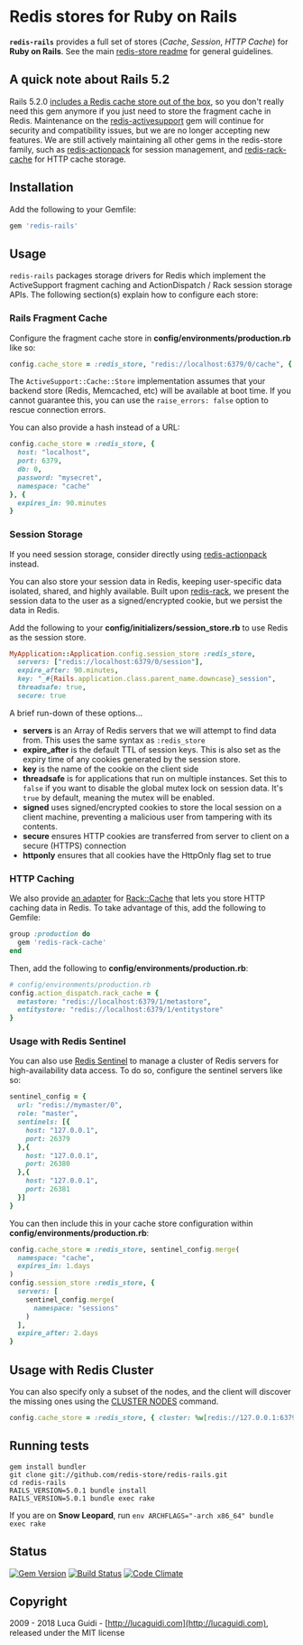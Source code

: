 # Redis stores for Ruby on Rails

__`redis-rails`__ provides a full set of stores (*Cache*, *Session*, *HTTP Cache*) for __Ruby on Rails__. See the main [redis-store readme](https://github.com/redis-store/redis-store) for general guidelines.

## A quick note about Rails 5.2

Rails 5.2.0 [includes a Redis cache store out of the
box](https://github.com/rails/rails/pull/31134), so you don't really
need this gem anymore if you just need to store the fragment cache in
Redis. Maintenance on the
[redis-activesupport](https://github.com/redis-store/redis-activesupport)
gem will continue for security and compatibility issues, but we are no
longer accepting new features. We are still actively maintaining all
other gems in the redis-store family, such as
[redis-actionpack](https://github.com/redis-store/redis-actionpack)
for session management, and
[redis-rack-cache](https://github.com/redis-store/redis-rack-cache)
for HTTP cache storage.

## Installation

Add the following to your Gemfile:

```ruby
gem 'redis-rails'
```

## Usage

`redis-rails` packages storage drivers for Redis which implement the
ActiveSupport fragment caching and ActionDispatch / Rack session
storage APIs. The following section(s) explain how to configure each
store:

### Rails Fragment Cache

Configure the fragment cache store in **config/environments/production.rb** like so:

```ruby
config.cache_store = :redis_store, "redis://localhost:6379/0/cache", { expires_in: 90.minutes }
```

The `ActiveSupport::Cache::Store` implementation assumes that your
backend store (Redis, Memcached, etc) will be available at boot time. If
you cannot guarantee this, you can use the `raise_errors: false` option
to rescue connection errors.

You can also provide a hash instead of a URL:

```ruby
config.cache_store = :redis_store, {
  host: "localhost",
  port: 6379,
  db: 0,
  password: "mysecret",
  namespace: "cache"
}, {
  expires_in: 90.minutes
}
```

### Session Storage

If you need session storage, consider directly using
[redis-actionpack](https://github.com/redis-store/redis-actionpack)
instead.

You can also store your session data in Redis, keeping user-specific
data isolated, shared, and highly available. Built upon [redis-rack](https://github.com/redis-store/redis-rack),
we present the session data to the user as a signed/encrypted cookie,
but we persist the data in Redis.

Add the following to your **config/initializers/session_store.rb** to
use Redis as the session store.

```ruby
MyApplication::Application.config.session_store :redis_store,
  servers: ["redis://localhost:6379/0/session"],
  expire_after: 90.minutes,
  key: "_#{Rails.application.class.parent_name.downcase}_session",
  threadsafe: true,
  secure: true
```

A brief run-down of these options...

- **servers** is an Array of Redis servers that we will attempt to find
  data from. This uses the same syntax as `:redis_store`
- **expire_after** is the default TTL of session keys. This is also set
  as the expiry time of any cookies generated by the session store.
- **key** is the name of the cookie on the client side
- **threadsafe** is for applications that run on multiple instances. Set
  this to `false` if you want to disable the global mutex lock on
  session data. It's `true` by default, meaning the mutex will be
  enabled.
- **signed** uses signed/encrypted cookies to store the local session on
  a client machine, preventing a malicious user from tampering with its
  contents.
- **secure** ensures HTTP cookies are transferred from server to client
  on a secure (HTTPS) connection
- **httponly** ensures that all cookies have the HttpOnly flag set to true

### HTTP Caching

We also provide [an adapter](https://github.com/redis-store/redis-rack-cache) for
[Rack::Cache](http://rtomayko.github.io/rack-cache/) that lets you store HTTP
caching data in Redis. To take advantage of this, add the following to
Gemfile:

```ruby
group :production do
  gem 'redis-rack-cache'
end
```

Then, add the following to **config/environments/production.rb**:

```ruby
# config/environments/production.rb
config.action_dispatch.rack_cache = {
  metastore: "redis://localhost:6379/1/metastore",
  entitystore: "redis://localhost:6379/1/entitystore"
}
```

### Usage with Redis Sentinel

You can also use [Redis Sentinel](https://redis.io/topics/sentinel) to manage a cluster of Redis servers
for high-availability data access. To do so, configure the sentinel
servers like so:

```ruby
sentinel_config = {
  url: "redis://mymaster/0",
  role: "master",
  sentinels: [{
    host: "127.0.0.1",
    port: 26379
  },{
    host: "127.0.0.1",
    port: 26380
  },{
    host: "127.0.0.1",
    port: 26381
  }]
}
```

You can then include this in your cache store configuration within
**config/environments/production.rb**:

```ruby
config.cache_store = :redis_store, sentinel_config.merge(
  namespace: "cache",
  expires_in: 1.days
)
config.session_store :redis_store, {
  servers: [
    sentinel_config.merge(
      namespace: "sessions"
    )
  ],
  expire_after: 2.days
}
```

## Usage with Redis Cluster

You can also specify only a subset of the nodes, and the client will discover the missing ones using the [CLUSTER NODES](https://redis.io/commands/cluster-nodes) command.

```ruby
config.cache_store = :redis_store, { cluster: %w[redis://127.0.0.1:6379/0/] }
```

## Running tests

```shell
gem install bundler
git clone git://github.com/redis-store/redis-rails.git
cd redis-rails
RAILS_VERSION=5.0.1 bundle install
RAILS_VERSION=5.0.1 bundle exec rake
```

If you are on **Snow Leopard**, run `env ARCHFLAGS="-arch x86_64" bundle exec rake`

## Status

[![Gem Version](https://badge.fury.io/rb/redis-rails.svg)](http://badge.fury.io/rb/redis-rails)
[![Build Status](https://secure.travis-ci.org/redis-store/redis-rails.svg?branch=master)](http://travis-ci.org/redis-store/redis-rails?branch=master)
[![Code Climate](https://codeclimate.com/github/redis-store/redis-rails.svg)](https://codeclimate.com/github/redis-store/redis-rails)

## Copyright

2009 - 2018 Luca Guidi - [http://lucaguidi.com](http://lucaguidi.com), released under the MIT license
